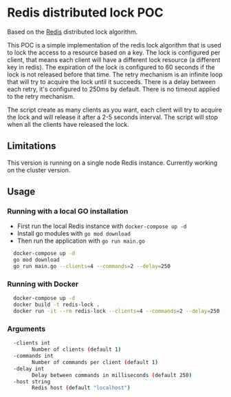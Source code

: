 # Redis distributed lock POC

Based on the [Redis](https://redis.io/docs/reference/patterns/distributed-locks/) distributed lock algorithm.

This POC is a simple implementation of the redis lock algorithm that is used to lock the access to a resource
based on a key. The lock is configured per client, that means each client will have a different lock resource 
(a different key in redis). The expiration of the lock is configured to 60 seconds if the lock is not
released before that time.
The retry mechanism is an infinite loop that will try to acquire the lock until it succeeds. There is a 
delay between each retry, it's configured to 250ms by default. There is no timeout applied to the retry mechanism.

The script create as many clients as you want, each client will try to acquire the lock and will
release it after a 2-5 seconds interval. The script will stop when all the clients have released the lock.

## Limitations

This version is running on a single node Redis instance. Currently working on the cluster version.


## Usage

### Running with a local GO installation

- First run the local Redis instance with `docker-compose up -d`
- Install go modules with `go mod download`
- Then run the application with `go run main.go`

```bash
  docker-compose up -d
  go mod download
  go run main.go --clients=4 --commands=2 --delay=250
```

### Running with Docker

```bash
  docker-compose up -d
  docker build -t redis-lock .
  docker run -it --rm redis-lock --clients=4 --commands=2 --delay=250 --host=docker.for.mac.localhost
```


### Arguments
  
  ```bash
    -clients int
          Number of clients (default 1)
    -commands int
          Number of commands per client (default 1)
    -delay int
          Delay between commands in milliseconds (default 250)
    -host string
          Redis host (default "localhost")
  ```